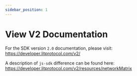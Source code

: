 ```yaml
---
sidebar_position: 1
---
```


# View V2 Documentation

For the SDK version `2.0` documentation, please visit:
https://developer.litprotocol.com/v2/

A description of `js-sdk` difference can be found here: https://developer.litprotocol.com/v2/resources/networkMatrix
